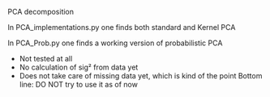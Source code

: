 PCA decomposition

In PCA_implementations.py one finds both standard and Kernel PCA

In PCA_Prob.py one finds a working version of probabilistic PCA

  - Not tested at all
  - No calculation of sig² from data yet
  - Does not take care of missing data yet, which is kind of the point
    Bottom line: DO NOT try to use it as of now
